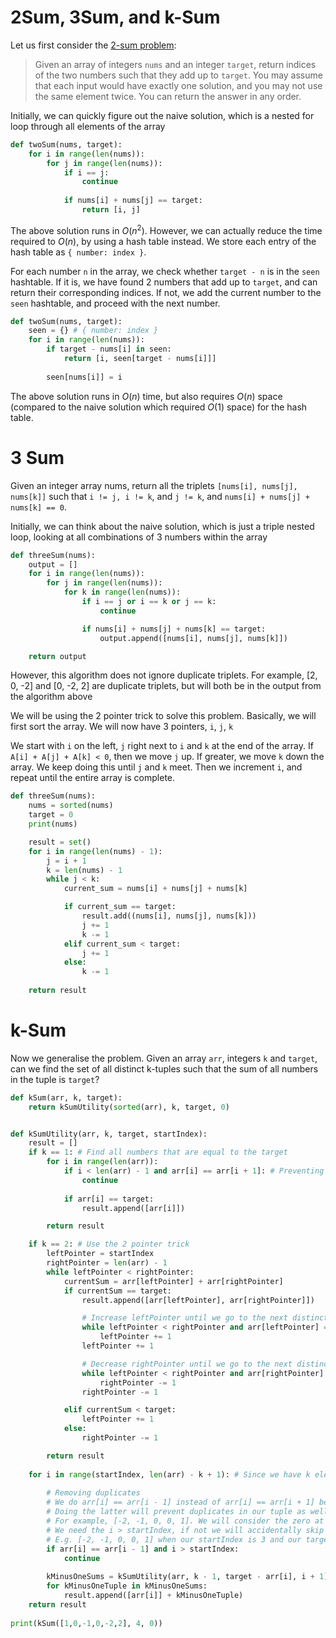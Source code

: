 # 2Sum, 3Sum, and k-Sum

Let us first consider the [2-sum problem](https://leetcode.com/problems/two-sum/):

> Given an array of integers `nums` and an integer `target`, return indices of the two numbers such that they add up to `target`. You may assume that each input would have exactly one solution, and you may not use the same element twice. You can return the answer in any order.

Initially, we can quickly figure out the naive solution, which is a nested for loop through all elements of the array

```python
def twoSum(nums, target):
    for i in range(len(nums)):
        for j in range(len(nums)):
            if i == j:
                continue
                
            if nums[i] + nums[j] == target:
                return [i, j]
```

The above solution runs in $O(n^2)$. However, we can actually reduce the time required to $O(n)$, by using a hash table instead. We store each entry of the hash table as `{ number: index }`. 

For each number `n` in the array, we check whether `target - n` is in the `seen` hashtable. If it is, we have found 2 numbers that add up to `target`, and can return their corresponding indices. If not, we add the current number to the `seen` hashtable, and proceed with the next number.

```python
def twoSum(nums, target):
    seen = {} # { number: index }
    for i in range(len(nums)):
        if target - nums[i] in seen:
            return [i, seen[target - nums[i]]]
        
        seen[nums[i]] = i
```

The above solution runs in $O(n)$ time, but also requires $O(n)$ space (compared to the naive solution which required $O(1)$ space) for the hash table. 

# 3 Sum

Given an integer array nums, return all the triplets `[nums[i], nums[j], nums[k]]` such that `i != j, i != k`, and `j != k`, and `nums[i] + nums[j] + nums[k] == 0`.

Initially, we can think about the naive solution, which is just a triple nested loop, looking at all combinations of 3 numbers within the array

```python
def threeSum(nums):
    output = []
    for i in range(len(nums)):
        for j in range(len(nums)):
            for k in range(len(nums)):
                if i == j or i == k or j == k:
                    continue

                if nums[i] + nums[j] + nums[k] == target:
                    output.append([nums[i], nums[j], nums[k]])

    return output
```

However, this algorithm does not ignore duplicate triplets. For example, [2, 0, -2] and [0, -2, 2] are duplicate triplets, but will both be in the output from the algorithm above

We will be using the 2 pointer trick to solve this problem. Basically, we will first sort the array. We will now have 3 pointers, `i`, `j`, `k`

We start with `i` on the left, `j` right next to `i` and `k` at the end of the array. If `A[i] + A[j] + A[k] < 0`, then we move `j` up. If greater, we move `k` down the array. We keep doing this until `j` and `k` meet. Then we increment `i`, and repeat until the entire array is complete. 

```python
def threeSum(nums):
    nums = sorted(nums)
    target = 0
    print(nums)

    result = set()
    for i in range(len(nums) - 1):
        j = i + 1
        k = len(nums) - 1
        while j < k:
            current_sum = nums[i] + nums[j] + nums[k]

            if current_sum == target:
                result.add((nums[i], nums[j], nums[k]))
                j += 1
                k -= 1
            elif current_sum < target:
                j += 1
            else:
                k -= 1
                    
    return result
```

# k-Sum

Now we generalise the problem. Given an array `arr`, integers `k` and `target`, can we find the set of all distinct k-tuples such that the sum of all numbers in the tuple is `target`?

```python
def kSum(arr, k, target):
    return kSumUtility(sorted(arr), k, target, 0)


def kSumUtility(arr, k, target, startIndex):
    result = []
    if k == 1: # Find all numbers that are equal to the target
        for i in range(len(arr)):
            if i < len(arr) - 1 and arr[i] == arr[i + 1]: # Preventing duplicates
                continue
            
            if arr[i] == target:
                result.append([arr[i]])

        return result

    if k == 2: # Use the 2 pointer trick
        leftPointer = startIndex
        rightPointer = len(arr) - 1
        while leftPointer < rightPointer:
            currentSum = arr[leftPointer] + arr[rightPointer]
            if currentSum == target:
                result.append([arr[leftPointer], arr[rightPointer]])

                # Increase leftPointer until we go to the next distinct integer
                while leftPointer < rightPointer and arr[leftPointer] == arr[leftPointer + 1]: 
                    leftPointer += 1
                leftPointer += 1

                # Decrease rightPointer until we go to the next distinct integer
                while leftPointer < rightPointer and arr[rightPointer] == arr[rightPointer - 1]: 
                    rightPointer -= 1
                rightPointer -= 1

            elif currentSum < target:
                leftPointer += 1
            else:
                rightPointer -= 1

        return result
    
    for i in range(startIndex, len(arr) - k + 1): # Since we have k elements, the last element we have to consider is len(arr) - k
    
        # Removing duplicates
        # We do arr[i] == arr[i - 1] instead of arr[i] == arr[i + 1] because we can have repeated numbers within our tuple
        # Doing the latter will prevent duplicates in our tuple as well
        # For example, [-2, -1, 0, 0, 1]. We will consider the zero at index = 3, but that means we do not allow any other elements in the tuple to be a 0, even though it is possible (-1, 0, 0, 1)
        # We need the i > startIndex, if not we will accidentally skip some tuples with repeated elements
        # E.g. [-2, -1, 0, 0, 1] when our startIndex is 3 and our target is 0
        if arr[i] == arr[i - 1] and i > startIndex:
            continue
        
        kMinusOneSums = kSumUtility(arr, k - 1, target - arr[i], i + 1)
        for kMinusOneTuple in kMinusOneSums:
            result.append([arr[i]] + kMinusOneTuple)
    return result
    
print(kSum([1,0,-1,0,-2,2], 4, 0))
```